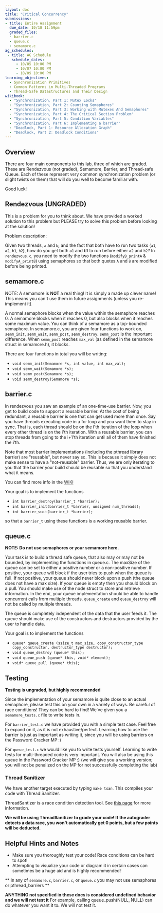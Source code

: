 ```yaml
---
layout: doc
title: "Critical Concurrency"
submissions:
- title: Entire Assignment
  due_date: 10/10 11:59pm
  graded_files:
  - barrier.c
  - queue.c
  - semamore.c
ag_schedules:
 - title: AG Schedule
   schedule_dates:
     - 10/05 10:00 PM
     - 10/07 10:00 PM
     - 10/09 10:00 PM
learning_objectives:
  - Synchronization Primitives
  - Common Patterns in Multi-Threaded Programs
  - Thread-Safe Datastructures and Their Design
wikibook:
  - "Synchronization, Part 1: Mutex Locks"
  - "Synchronization, Part 2: Counting Semaphores"
  - "Synchronization, Part 3: Working with Mutexes And Semaphores"
  - "Synchronization, Part 4: The Critical Section Problem"
  - "Synchronization, Part 5: Condition Variables"
  - "Synchronization, Part 6: Implementing a barrier"
  - "Deadlock, Part 1: Resource Allocation Graph"
  - "Deadlock, Part 2: Deadlock Conditions"
---
```


## Overview

There are four main components to this lab, three of which are graded. These are Rendezvous (not graded), Semamore, Barrier, and Thread-safe Queue. Each of these represent very common synchronization problem (or slight twists on them) that will do you well to become familiar with.

Good luck!

## Rendezvous (UNGRADED)

This is a problem for you to think about. We have provided a worked solution to this problem but PLEASE try to solve this problem before looking at the solution!

Problem description:

Given two threads, `a` and `b`, and the fact that both have to run two tasks (`a1`, `a2`, `b1`, `b2`), how do you get both `a1` and b1 to run before either `a2` and `b2`? In `rendezvous.c`, you need to modify the two functions (`modifyB_printA` & `modifyA_printB`) using semaphores so that both quotes `A` and `B` are modified before being printed.


## semamore.c
NOTE: A semamore is **NOT** a real thing! It is simply a made up clever name! This means you can't use them in future assignments (unless you re-implement it).

A normal semaphore blocks when the value within the semaphore reaches 0. A semamore blocks when it reaches 0, but also blocks when it reaches some maximum value. You can think of a semamore as a top-bounded semaphore. In semamore.c, you are given four functions to work on, `semm_init`, `semm_wait`, `semm_post`, `semm_destroy`. `semm_post` is the important difference. When `semm_post` reaches `max_val` (as defined in the semamore struct in semamore.h), it blocks.

There are four functions in total you will be writing:

* `void semm_init(Semamore *s, int value, int max_val);`
* `void semm_wait(Semamore *s);`
* `void semm_post(Semamore *s);`
* `void semm_destroy(Semamore *s);`

## barrier.c

In rendezvous you saw an example of an one-time-use barrier.  Now, you get to build code to support a reusable barrier.  At the cost of being redundant, a reusable barrier is one that can get used more than once.  Say you have threads executing code in a for loop and you want them to stay in sync.  That is, each thread should be on the i'th iteration of the loop when every other thread is on the i'th iteration.  With a reusable barrier, you can stop threads from going to the i+1'th iteration until all of them have finished the i'th.

Note that most barrier implementations (including the pthread library barrier) are "reusable", but never say so.  This is because it simply does not make sense to have a "not-reusable" barrier.  Thus, we are only iterating to you that the barrier your build should be reusable so that you understand what  it means.

You can find more info in the [WIKI](https://github.com/angrave/SystemProgramming/wiki/Synchronization%2C-Part-6%3A-Implementing-a-barrier)

Your goal is to implement the functions

* `int barrier_destroy(barrier_t *barrier);`
* `int barrier_init(barrier_t *barrier, unsigned num_threads);`
* `int barrier_wait(barrier_t *barrier);`

so that a `barrier_t` using these functions is a working reusable barrier.

## queue.c

**NOTE: Do not use semaphores or your semamore here.**

Your task is to build a thread safe queue, that also may or may not be bounded, by implementing the functions in queue.c. The maxSize of the queue can be set to either a positive number or a non-positive number. If positive, your queue will block if the user tries to push when the queue is full. If not positive, your queue should never block upon a push (the queue does not have a max size). If your queue is empty then you should block on a pull. You should make use of the node struct to store and retrieve information. In the end, your queue implementation should be able to handle concurrent calls from multiple threads. `queue_create` and `queue_destroy` will not be called by multiple threads.

The queue is completely independent of the data that the user feeds it. The queue should make use of the constructors and destructors provided by the user to handle data.

Your goal is to implement the functions

* `queue* queue_create (ssize_t max_size, copy_constructor_type copy_constructor, destructor_type destructor);`
* `void queue_destroy (queue* this);`
* `void queue_push (queue* this, void* element);`
* `void* queue_pull (queue* this);`

## Testing

**Testing is ungraded, but highly recommended**

Since the implementation of your semamore is quite close to an actual semaphore, please test this on your own in a variety of ways. Be careful of race conditions! They can be hard to find!  We've given you a `semamore_tests.c` file to write tests in.


For `barrier_test.c` we have provided you with a simple test case.  Feel free to expand on it, as it is not exhaustive/perfect.  Learning how to use the barrier is just as important as writing it, since you will be using barriers on the Password Cracker MP :)

For `queue_test.c` we would like you to write tests yourself.  Learning to write tests for multi-threaded code is very important.  You will also be using this queue in the Password Cracker MP :)  (we will give you a working version; you will not be penalized on the MP for not successfully completing the lab)

### Thread Sanitizer

We have another target executed by typing `make tsan`. This compiles your code with Thread Sanitizer.

ThreadSantizer is a race condition detection tool. See [this page](https://github.com/angrave/SystemProgramming/wiki/C-Programming%2C-Part-5%3A-Debugging#tsan) for more information.

**We will be using ThreadSanitizer to grade your code! If the autograder detects a data race, you won't automatically get 0 points, but a few points will be deducted.**


## Helpful Hints and Notes

*   Make sure you thoroughly test your code! Race conditions can be hard to spot!
*   Attempting to visualize your code or diagram it in certain cases can sometimes be a huge aid and is highly recommended!

** In any of `semamore.c`, `barrier.c`, or `queue.c` you may not use semaphores or pthread_barriers **

**ANYTHING not specified in these docs is considered undefined behavior and we will not test it**
For example, calling queue_push(NULL, NULL) can do whatever you want it to. We will not test it.
